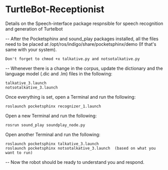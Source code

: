 # TurtleBot-Receptionist
Details on the Speech-interface package respnsible for speech recognition and generation of Turtelbot

-- After the Pocketsphinx and sound_play packages installed, all the files need to be placed at /opt/ros/indigo/share/pocketsphinx/demo (If that's same with your system). 

    Don't forget to chmod +x talkative.py and notsotalkative.py

-- Whenever there is a change in the corpus, update the dictionary and the language model (.dic and .lm) files in the following:   

    talkative_3.launch
    notsotalkative_3.launch 

Once everything is set, open a Terminal and run the following:

    roslaunch pocketsphinx recognizer_1.launch 
    
Open a new Terminal and run the following:

    rosrun sound_play soundplay_node.py

Open another Terminal and run the following:

    roslaunch pocketsphinx talkative_3.launch
    roslaunch pocketsphinx notsotalkative_3.launch  (based on what you want to run)
    
-- Now the robot should be ready to understand you and respond. 

